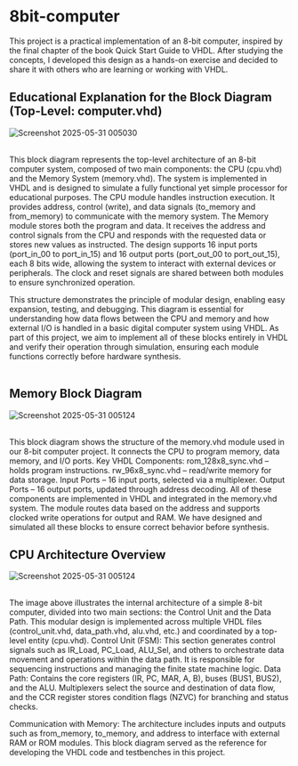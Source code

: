 # 8bit-computer
This project is a practical implementation of an 8-bit computer, inspired by the final chapter of the book Quick Start Guide to VHDL. After studying the concepts, I developed this design as a hands-on exercise and decided to share it with others who are learning or working with VHDL.<br>



## Educational Explanation for the Block Diagram (Top-Level: computer.vhd) <br>

![Screenshot 2025-05-31 005030](https://github.com/user-attachments/assets/be4064cc-9944-4cc8-a316-74548bacc422)<br><br>

This block diagram represents the top-level architecture of an 8-bit computer system, composed of two main components: the CPU (cpu.vhd) and the Memory System (memory.vhd). The system is implemented in VHDL and is designed to simulate a fully functional yet simple processor for educational purposes.
The CPU module handles instruction execution. It provides address, control (write), and data signals (to_memory and from_memory) to communicate with the memory system.
The Memory module stores both the program and data. It receives the address and control signals from the CPU and responds with the requested data or stores new values as instructed.
The design supports 16 input ports (port_in_00 to port_in_15) and 16 output ports (port_out_00 to port_out_15), each 8 bits wide, allowing the system to interact with external devices or peripherals.
The clock and reset signals are shared between both modules to ensure synchronized operation.

This structure demonstrates the principle of modular design, enabling easy expansion, testing, and debugging.
This diagram is essential for understanding how data flows between the CPU and memory and how external I/O is handled in a basic digital computer system using VHDL.
As part of this project, we aim to implement all of these blocks entirely in VHDL and verify their operation through simulation, ensuring each module functions correctly before hardware synthesis.<br><br>






##  Memory Block Diagram <br>

 ![Screenshot 2025-05-31 005124](https://github.com/user-attachments/assets/7c672d19-f740-4d2d-95fb-259fa445a11a)<br><br>   

This block diagram shows the structure of the memory.vhd module used in our 8-bit computer project. It connects the CPU to program memory, data memory, and I/O ports.
Key VHDL Components:
rom_128x8_sync.vhd – holds program instructions.
rw_96x8_sync.vhd – read/write memory for data storage.
Input Ports – 16 input ports, selected via a multiplexer.
Output Ports – 16 output ports, updated through address decoding.
All of these components are implemented in VHDL and integrated in the memory.vhd system. The module routes data based on the address and supports clocked write operations for output and RAM.
We have designed and simulated all these blocks to ensure correct behavior before synthesis.<br>



## CPU Architecture Overview <br>

![Screenshot 2025-05-31 005124](https://github.com/user-attachments/assets/9e96f86b-616d-4c99-8f3d-8e8955aca7d4)<br><br>   

The image above illustrates the internal architecture of a simple 8-bit computer, divided into two main sections: the Control Unit and the Data Path. This modular design is implemented across multiple VHDL files (control_unit.vhd, data_path.vhd, alu.vhd, etc.) and coordinated by a top-level entity (cpu.vhd).
Control Unit (FSM): This section generates control signals such as IR_Load, PC_Load, ALU_Sel, and others to orchestrate data movement and operations within the data path. It is responsible for sequencing instructions and managing the finite state machine logic.
Data Path: Contains the core registers (IR, PC, MAR, A, B), buses (BUS1, BUS2), and the ALU. Multiplexers select the source and destination of data flow, and the CCR register stores condition flags (NZVC) for branching and status checks.

Communication with Memory: The architecture includes inputs and outputs such as from_memory, to_memory, and address to interface with external RAM or ROM modules.
This block diagram served as the reference for developing the VHDL code and testbenches in this project.<br>









